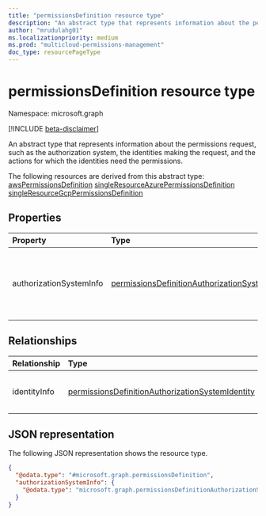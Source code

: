 ```yaml
---
title: "permissionsDefinition resource type"
description: "An abstract type that represents information about the permissions request, such as the authorization system, the identities making the request, and the actions that the identities need the permissions for."
author: "mrudulahg01"
ms.localizationpriority: medium
ms.prod: "multicloud-permissions-management"
doc_type: resourcePageType
---
```


# permissionsDefinition resource type

Namespace: microsoft.graph

[!INCLUDE [beta-disclaimer](../../includes/beta-disclaimer.md)]

An abstract type that represents information about the permissions request, such as the authorization system, the identities making the request, and the actions for which the identities need the permissions.

The following resources are derived from this abstract type:
[awsPermissionsDefinition](/resources/awspermissionsdefinition.md)
[singleResourceAzurePermissionsDefinition](/resources/singleresourceazurepermissionsdefinition.md)
[singleResourceGcpPermissionsDefinition](/resources/singleresourcegcppermissionsdefinition.md)

## Properties
|Property|Type|Description|
|:---|:---|:---|
|authorizationSystemInfo|[permissionsDefinitionAuthorizationSystem](../resources/permissionsdefinitionauthorizationsystem.md)|Information relating to the authorization system and permissions assigned.|

## Relationships
|Relationship|Type|Description|
|:---|:---|:---|
|identityInfo|[permissionsDefinitionAuthorizationSystemIdentity](../resources/permissionsdefinitionauthorizationsystemidentity.md)|The identity receiving the actionInfo.|

## JSON representation
The following JSON representation shows the resource type.
<!-- {
  "blockType": "resource",
  "@odata.type": "microsoft.graph.permissionsDefinition"
}
-->
``` json
{
  "@odata.type": "#microsoft.graph.permissionsDefinition",
  "authorizationSystemInfo": {
    "@odata.type": "microsoft.graph.permissionsDefinitionAuthorizationSystem"
  }
}
```

